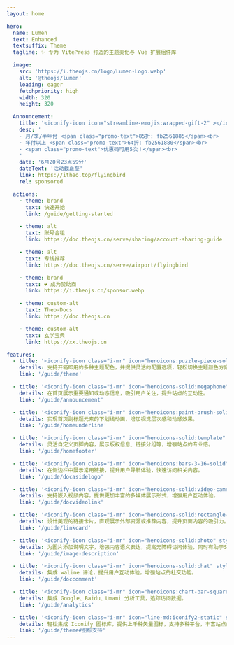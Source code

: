 ```yaml
---
layout: home

hero:
  name: Lumen
  text: Enhanced
  textsuffix: Theme
  tagline: ✨ 专为 VitePress 打造的主题美化与 Vue 扩展组件库

  image:
    src: 'https://i.theojs.cn/logo/Lumen-Logo.webp'
    alt: '@theojs/lumen'
    loading: eager
    fetchpriority: high
    width: 320
    height: 320

  Announcement:
    title: '<iconify-icon icon="streamline-emojis:wrapped-gift-2" ></iconify-icon> <span class="promo-title"> FlyingBird 520&618 特惠</span>'
    desc: '
    · 月/季/半年付 <span class="promo-text">85折: fb2561885</span><br>
    · 年付以上 <span class="promo-text">64折: fb2561880</span><br>
    · <span class="promo-text">优惠码可用5次！</span><br>
    '
    date: '6月20号23点59分'
    dateText: '活动截止至'
    link: https://itheo.top/flyingbird
    rel: sponsored

  actions:
    - theme: brand
      text: 快速开始
      link: /guide/getting-started

    - theme: alt
      text: 账号合租
      link: https://doc.theojs.cn/serve/sharing/account-sharing-guide

    - theme: alt
      text: 专线推荐
      link: https://doc.theojs.cn/serve/airport/flyingbird

    - theme: brand
      text: ❤️ 成为赞助商
      link: https://i.theojs.cn/sponsor.webp

    - theme: custom-alt
      text: Theo-Docs
      link: https://doc.theojs.cn

    - theme: custom-alt
      text: 玄学宝典
      link: https://xx.theojs.cn

features:
  - title: '<iconify-icon class="i-mr" icon="heroicons:puzzle-piece-solid" style="color:#ff9800"></iconify-icon>开箱即用的主题配色'
    details: 支持开箱即用的多种主题配色，并提供灵活的配置选项，轻松切换主题颜色方案，满足品牌或个人偏好的视觉需求。
    link: '/guide/theme'

  - title: '<iconify-icon class="i-mr" icon="heroicons-solid:megaphone" style="color:#e74c3c"></iconify-icon>首页公告栏'
    details: 在首页展示重要通知或动态信息，吸引用户关注，提升站点的互动性。
    link: '/guide/announcement'

  - title: '<iconify-icon class="i-mr" icon="heroicons:paint-brush-solid" style="color:#3498db"></iconify-icon>首页下划线'
    details: 实现首页副标题元素的下划线动画，增加视觉层次感和动感效果。
    link: '/guide/homeunderline'

  - title: '<iconify-icon class="i-mr" icon="heroicons-solid:template" style="color:#2ecc71"></iconify-icon>页脚配置'
    details: 灵活自定义页脚内容，展示版权信息、链接分组等，增强站点的专业感。
    link: '/guide/homefooter'

  - title: '<iconify-icon class="i-mr" icon="heroicons:bars-3-16-solid" style="color:#9b59b6"></iconify-icon>侧边栏链接'
    details: 在侧边栏中展示常用链接，提升用户导航体验，快速访问相关内容。
    link: '/guide/docasidelogo'

  - title: '<iconify-icon class="i-mr" icon="heroicons-solid:video-camera" style="color:#f39c12"></iconify-icon>视频组件'
    details: 支持嵌入视频内容，提供更加丰富的多媒体展示形式，增强用户互动体验。
    link: '/guide/docvideolink'

  - title: '<iconify-icon class="i-mr" icon="heroicons-solid:rectangle-group" style="color:#1abc9c"></iconify-icon>链接卡片'
    details: 设计美观的链接卡片，直观展示外部资源或推荐内容，提升页面内容的吸引力。
    link: '/guide/linkcard'

  - title: '<iconify-icon class="i-mr" icon="heroicons-solid:photo" style="color:#2ecc71"></iconify-icon>图片描述'
    details: 为图片添加说明文字，增强内容语义表达，提高无障碍访问体验，同时有助于SEO。
    link: '/guide/image-description'

  - title: '<iconify-icon class="i-mr" icon="heroicons-solid:chat" style="color:#3498db"></iconify-icon>集成评论'
    details: 集成 waline 评论，提升用户互动体验，增强站点的社交功能。
    link: '/guide/doccomment'

  - title: '<iconify-icon class="i-mr" icon="heroicons:chart-bar-square-solid" style="color:#007bff"></iconify-icon>站点统计'
    details: 集成 Google、Baidu、Umami 分析工具，追踪访问数据。
    link: '/guide/analytics'

  - title: '<iconify-icon class="i-mr" icon="line-md:iconify2-static" style="color:#1769AA"></iconify-icon>图标集成'
    details: 轻松集成 Iconify 图标库，提供上千种矢量图标，支持多种平台，丰富站点的视觉表现和交互体验。
    link: '/guide/theme#图标支持'
---
```


<Home />

<style>
:root {
  --vp-home-hero-image-background-image: none !important;
}
</style>

<!-- <Waline :Waline_Data="{  serverURL: 'https://waline-lumen.netlify.app/.netlify/functions/comment/'   ,lang: 'zh-CN',
  noCopyright: true,
  reaction: true }" /> -->
